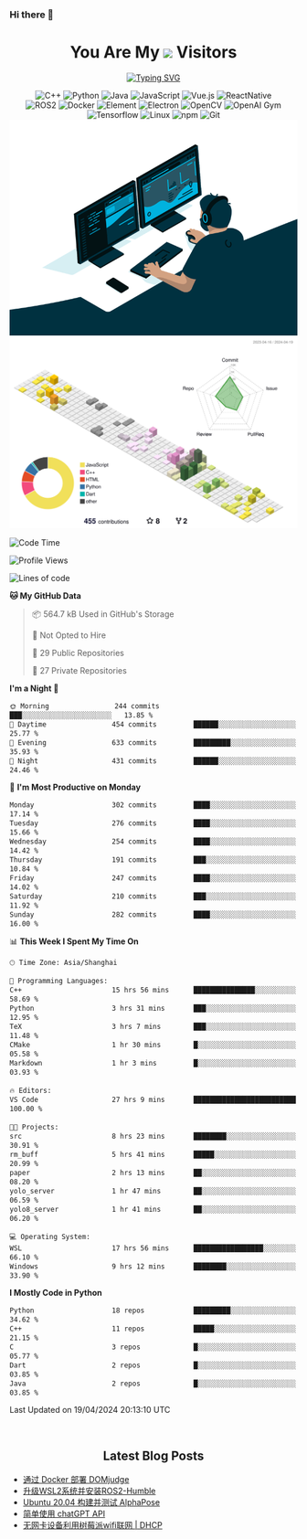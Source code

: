 ### Hi there 👋

<div align="center">
  <h1>
    You Are My <img src="https://profile-counter.glitch.me/fateryu/count.svg"> Visitors
  </h1>
  <!--<img align="center" src="https://github-readme-stats-git-masterrstaa-rickstaa.vercel.app/api?username=FaterYU&show_icons=true&count_private=true"/>-->

  <a href="https://git.io/typing-svg"><img src="https://readme-typing-svg.demolab.com?font=Fira+Code&pause=500&center=true&vCenter=true&random=false&width=435&lines=Talk+is+cheap.+Show+me+the+code." alt="Typing SVG" /></a>

  <img src="https://img.shields.io/badge/C++-512BD4?style=flat-square&logo=cplusplus&logoColor=ffffff" alt="C++">
  <img src="https://img.shields.io/badge/-Python-37A6AB?style=flat-square&logo=python&logoColor=ffffff" alt="Python">
  <img src="https://img.shields.io/badge/-Java-007396?style=flat-square&logo=java&logoColor=ffffff" alt="Java">
  <img src="https://img.shields.io/badge/JavaScript-F7DF1E?style=flat-square&logo=JavaScript&logoColor=ffffff" alt="JavaScript">
  <img src="https://img.shields.io/badge/-Vue.js-4FC08D?style=flat-square&logo=Vue.js&logoColor=ffffff" alt="Vue.js">
  <img src="https://img.shields.io/badge/ReactNative-813144?style=flat-square&logo=react&logoColor=ffffff" alt="ReactNative">
  </br>
  <img src="https://img.shields.io/badge/-ROS2-8DD6F9?style=flat-square&logo=ros&logoColor=ffffff" alt="ROS2">
  <img src="https://img.shields.io/badge/Docker-2496ED?style=flat-square&logo=docker&logoColor=ffffff" alt="Docker">
  <img src="https://img.shields.io/badge/-Element-02845A?style=flat-square&logo=electron&logoColor=ffffff" alt="Element">
  <img src="https://img.shields.io/badge/-Electron-002D71?style=flat-square&logo=element&logoColor=ffffff" alt="Electron">
  <img src="https://img.shields.io/badge/-OpenCV-361522?style=flat-square&logo=opencv&logoColor=ffffff" alt="OpenCV">
  <img src="https://img.shields.io/badge/-OpenAIGym-91302E?style=flat-square&logo=openaigym&logoColor=ffffff" alt="OpenAI Gym">
  </br>
  <img src="https://img.shields.io/badge/-Tensorflow-204366?style=flat-square&logo=tensorflow&logoColor=ffffff" alt="Tensorflow">
  <img src="https://img.shields.io/badge/-Linux-333333?style=flat-square&logo=linux&logoColor=white" alt="Linux">
  <img src="https://img.shields.io/badge/-NPM-CB3837?style=flat-square&logo=npm&logoColor=white" alt="npm">
  <img src="https://img.shields.io/badge/-Git-f05032?style=flat-square&logo=git&logoColor=white" alt="Git">
  </br>
  <img alt="GIF" src="./code.gif?raw=true" />
  </br>
  <!--<img src="https://github-readme-stats.vercel.app/api/top-langs/?username=fateryu&hide=HTML&langs_count=5">-->
  <img src="./profile-3d-contrib/profile-south-season-animate.svg">
  </br>
</div>

<!--START_SECTION:waka-->
![Code Time](http://img.shields.io/badge/Code%20Time-251%20hrs%2010%20mins-blue)

![Profile Views](http://img.shields.io/badge/Profile%20Views-0-blue)

![Lines of code](https://img.shields.io/badge/From%20Hello%20World%20I%27ve%20Written-14.0%20million%20lines%20of%20code-blue)

**🐱 My GitHub Data** 

> 📦 564.7 kB Used in GitHub's Storage 
 > 
> 🚫 Not Opted to Hire
 > 
> 📜 29 Public Repositories 
 > 
> 🔑 27 Private Repositories 
 > 
**I'm a Night 🦉** 

```text
🌞 Morning                244 commits         ███░░░░░░░░░░░░░░░░░░░░░░   13.85 % 
🌆 Daytime                454 commits         ██████░░░░░░░░░░░░░░░░░░░   25.77 % 
🌃 Evening                633 commits         █████████░░░░░░░░░░░░░░░░   35.93 % 
🌙 Night                  431 commits         ██████░░░░░░░░░░░░░░░░░░░   24.46 % 
```
📅 **I'm Most Productive on Monday** 

```text
Monday                   302 commits         ████░░░░░░░░░░░░░░░░░░░░░   17.14 % 
Tuesday                  276 commits         ████░░░░░░░░░░░░░░░░░░░░░   15.66 % 
Wednesday                254 commits         ████░░░░░░░░░░░░░░░░░░░░░   14.42 % 
Thursday                 191 commits         ███░░░░░░░░░░░░░░░░░░░░░░   10.84 % 
Friday                   247 commits         ████░░░░░░░░░░░░░░░░░░░░░   14.02 % 
Saturday                 210 commits         ███░░░░░░░░░░░░░░░░░░░░░░   11.92 % 
Sunday                   282 commits         ████░░░░░░░░░░░░░░░░░░░░░   16.00 % 
```


📊 **This Week I Spent My Time On** 

```text
🕑︎ Time Zone: Asia/Shanghai

💬 Programming Languages: 
C++                      15 hrs 56 mins      ███████████████░░░░░░░░░░   58.69 % 
Python                   3 hrs 31 mins       ███░░░░░░░░░░░░░░░░░░░░░░   12.95 % 
TeX                      3 hrs 7 mins        ███░░░░░░░░░░░░░░░░░░░░░░   11.48 % 
CMake                    1 hr 30 mins        █░░░░░░░░░░░░░░░░░░░░░░░░   05.58 % 
Markdown                 1 hr 3 mins         █░░░░░░░░░░░░░░░░░░░░░░░░   03.93 % 

🔥 Editors: 
VS Code                  27 hrs 9 mins       █████████████████████████   100.00 % 

🐱‍💻 Projects: 
src                      8 hrs 23 mins       ████████░░░░░░░░░░░░░░░░░   30.91 % 
rm_buff                  5 hrs 41 mins       █████░░░░░░░░░░░░░░░░░░░░   20.99 % 
paper                    2 hrs 13 mins       ██░░░░░░░░░░░░░░░░░░░░░░░   08.20 % 
yolo_server              1 hr 47 mins        ██░░░░░░░░░░░░░░░░░░░░░░░   06.59 % 
yolo8_server             1 hr 41 mins        ██░░░░░░░░░░░░░░░░░░░░░░░   06.20 % 

💻 Operating System: 
WSL                      17 hrs 56 mins      █████████████████░░░░░░░░   66.10 % 
Windows                  9 hrs 12 mins       ████████░░░░░░░░░░░░░░░░░   33.90 % 
```

**I Mostly Code in Python** 

```text
Python                   18 repos            █████████░░░░░░░░░░░░░░░░   34.62 % 
C++                      11 repos            █████░░░░░░░░░░░░░░░░░░░░   21.15 % 
C                        3 repos             █░░░░░░░░░░░░░░░░░░░░░░░░   05.77 % 
Dart                     2 repos             █░░░░░░░░░░░░░░░░░░░░░░░░   03.85 % 
Java                     2 repos             █░░░░░░░░░░░░░░░░░░░░░░░░   03.85 % 
```




 Last Updated on 19/04/2024 20:13:10 UTC
<!--END_SECTION:waka-->

<div align="center">
  </br>
  <h2>
    Latest Blog Posts
  </h2>
</div>

<!-- BLOGPOSTS:START -->
- [通过 Docker 部署 DOMjudge](https://fater.top/record/domjudge-docker-config/)
- [升级WSL2系统并安装ROS2-Humble](https://fater.top/record/upgrade-wsl-system-install-ros2-humble/)
- [Ubuntu 20.04 构建并测试 AlphaPose](https://fater.top/usage/build-test-alphapose/)
- [简单使用 chatGPT API](https://fater.top/usage/use-chatgpt-api/)
- [无网卡设备利用树莓派wifi联网 | DHCP](https://fater.top/record/raspi-relay-wifi/)
<!-- BLOGPOSTS:END -->
